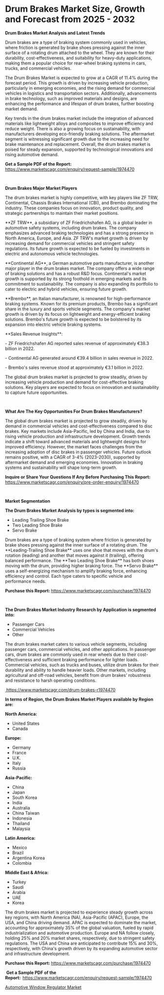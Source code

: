 <p><h1>Drum Brakes Market Size, Growth and Forecast from 2025 - 2032</h1></p><p><strong>Drum Brakes Market Analysis and Latest Trends</strong></p>
<p><p>Drum brakes are a type of braking system commonly used in vehicles, where friction is generated by brake shoes pressing against the inner surface of a rotating drum attached to the wheel. They are known for their durability, cost-effectiveness, and suitability for heavy-duty applications, making them a popular choice for rear-wheel braking systems in cars, trucks, and commercial vehicles.</p><p>The Drum Brakes Market is expected to grow at a CAGR of 11.4% during the forecast period. This growth is driven by increasing vehicle production, particularly in emerging economies, and the rising demand for commercial vehicles in logistics and transportation sectors. Additionally, advancements in brake technology, such as improved materials and designs, are enhancing the performance and lifespan of drum brakes, further boosting market demand.</p><p>Key trends in the drum brakes market include the integration of advanced materials like lightweight alloys and composites to improve efficiency and reduce weight. There is also a growing focus on sustainability, with manufacturers developing eco-friendly braking solutions. The aftermarket segment is witnessing significant growth due to the increasing need for brake maintenance and replacement. Overall, the drum brakes market is poised for steady expansion, supported by technological innovations and rising automotive demand.</p></p>
<p><strong>Get a Sample PDF of the Report:&nbsp;</strong> <a href="https://www.marketscagr.com/enquiry/request-sample/1974470?utm_campaign=1789&utm_medium=2&utm_source=Github&utm_content=ia&utm_term=22012025&utm_id=drum-brakes">https://www.marketscagr.com/enquiry/request-sample/1974470</a></p>
<p>&nbsp;</p>
<p><strong>Drum Brakes Major Market Players</strong></p>
<p><p>The drum brakes market is highly competitive, with key players like ZF TRW, Continental, Chassis Brakes International (CBI), and Brembo dominating the industry. These companies focus on innovation, product quality, and strategic partnerships to maintain their market positions.</p><p>**ZF TRW**, a subsidiary of ZF Friedrichshafen AG, is a global leader in automotive safety systems, including drum brakes. The company emphasizes advanced braking technologies and has a strong presence in North America, Europe, and Asia. ZF TRW's market growth is driven by increasing demand for commercial vehicles and stringent safety regulations. Its future growth is expected to be fueled by investments in electric and autonomous vehicle technologies.</p><p>**Continental AG**, a German automotive parts manufacturer, is another major player in the drum brakes market. The company offers a wide range of braking solutions and has a robust R&D focus. Continental's market growth is supported by its strong foothold in emerging markets and its commitment to sustainability. The company is also expanding its portfolio to cater to electric and hybrid vehicles, ensuring future growth.</p><p>**Brembo**, an Italian manufacturer, is renowned for high-performance braking systems. Known for its premium products, Brembo has a significant share in the luxury and sports vehicle segments. The company's market growth is driven by its focus on lightweight and energy-efficient braking solutions. Brembo's future growth is expected to be bolstered by its expansion into electric vehicle braking systems.</p><p>**Sales Revenue Insights**:</p><p>- ZF Friedrichshafen AG reported sales revenue of approximately €38.3 billion in 2022.</p><p>- Continental AG generated around €39.4 billion in sales revenue in 2022.</p><p>- Brembo's sales revenue stood at approximately €3.1 billion in 2022.</p><p>The global drum brakes market is projected to grow steadily, driven by increasing vehicle production and demand for cost-effective braking solutions. Key players are expected to focus on innovation and sustainability to capture future opportunities.</p></p>
<p>&nbsp;</p>
<p><strong>What Are The Key Opportunities For Drum Brakes Manufacturers?</strong></p>
<p><p>The global drum brakes market is projected to grow steadily, driven by demand in commercial vehicles and cost-effectiveness compared to disc brakes. Key markets include Asia-Pacific, led by China and India, due to rising vehicle production and infrastructure development. Growth trends indicate a shift toward advanced materials and lightweight designs for improved efficiency. However, the market faces challenges from the increasing adoption of disc brakes in passenger vehicles. Future outlook remains positive, with a CAGR of 3-4% (2023-2030), supported by aftermarket demand and emerging economies. Innovation in braking systems and sustainability will shape long-term growth.</p></p>
<p><strong>Inquire or Share Your Questions If Any Before Purchasing This Report:</strong> <a href="https://www.marketscagr.com/enquiry/pre-order-enquiry/1974470?utm_campaign=1789&utm_medium=2&utm_source=Github&utm_content=ia&utm_term=22012025&utm_id=drum-brakes">https://www.marketscagr.com/enquiry/pre-order-enquiry/1974470</a></p>
<p>&nbsp;</p>
<p><strong>Market Segmentation</strong></p>
<p><strong>The Drum Brakes Market Analysis by types is segmented into:</strong></p>
<p><ul><li>Leading Trailing Shoe Brake</li><li>Two Leading Shoe Brake</li><li>Servo Brake</li></ul></p>
<p><p>Drum brakes are a type of braking system where friction is generated by brake shoes pressing against the inner surface of a rotating drum. The **Leading-Trailing Shoe Brake** uses one shoe that moves with the drum's rotation (leading) and another that moves against it (trailing), offering balanced performance. The **Two Leading Shoe Brake** has both shoes moving with the drum, providing higher braking force. The **Servo Brake** uses a self-energizing mechanism to amplify braking force, enhancing efficiency and control. Each type caters to specific vehicle and performance needs.</p></p>
<p><strong>Purchase this Report:&nbsp;</strong><a href="https://www.marketscagr.com/purchase/1974470?utm_campaign=1789&utm_medium=2&utm_source=Github&utm_content=ia&utm_term=22012025&utm_id=drum-brakes">https://www.marketscagr.com/purchase/1974470</a></p>
<p>&nbsp;</p>
<p><strong>The Drum Brakes Market Industry Research by Application is segmented into:</strong></p>
<p><ul><li>Passenger Cars</li><li>Commercial Vehicles</li><li>Other</li></ul></p>
<p><p>The drum brakes market caters to various vehicle segments, including passenger cars, commercial vehicles, and other applications. In passenger cars, drum brakes are commonly used in rear wheels due to their cost-effectiveness and sufficient braking performance for lighter loads. Commercial vehicles, such as trucks and buses, utilize drum brakes for their durability and ability to handle heavier loads. Other markets, including agricultural and off-road vehicles, benefit from drum brakes' robustness and resistance to harsh operating conditions.</p></p>
<p><a href="https://www.marketscagr.com/drum-brakes-r1974470?utm_campaign=1789&utm_medium=2&utm_source=Github&utm_content=ia&utm_term=22012025&utm_id=drum-brakes">&nbsp;https://www.marketscagr.com/drum-brakes-r1974470</a></p>
<p><strong>In terms of Region, the Drum Brakes Market Players available by Region are:</strong></p>
<p>
    <p> <strong> North America: </strong>
        <ul>
            <li>United States</li>
            <li>Canada</li>
        </ul>
        </p> 
    <p> <strong> Europe: </strong>
        <ul>
            <li>Germany</li>
            <li>France</li>
            <li>U.K.</li>
            <li>Italy</li>
            <li>Russia</li>
        </ul>
        </p> 
    <p> <strong> Asia-Pacific: </strong>
        <ul>
            <li>China</li>
            <li>Japan</li>
            <li>South Korea</li>
            <li>India</li>
            <li>Australia</li>
            <li>China Taiwan</li>
            <li>Indonesia</li>
            <li>Thailand</li>
            <li>Malaysia</li>
        </ul>
        </p> 
    <p> <strong> Latin America: </strong>
        <ul>
            <li>Mexico</li>
            <li>Brazil</li>
            <li>Argentina Korea</li>
            <li>Colombia</li>
        </ul>
        </p> 
    <p> <strong> Middle East & Africa: </strong>
        <ul>
            <li>Turkey</li>
            <li>Saudi</li>
            <li>Arabia</li>
            <li>UAE</li>
            <li>Korea</li>
        </ul>
    </p>
    </p>
<p><p>The drum brakes market is projected to experience steady growth across key regions, with North America (NA), Asia-Pacific (APAC), Europe, the USA, and China driving demand. APAC is expected to dominate the market, accounting for approximately 35% of the global valuation, fueled by rapid industrialization and automotive production. Europe and NA follow closely, holding 25% and 20% market shares, respectively, due to stringent safety regulations. The USA and China are anticipated to contribute 15% and 30%, respectively, with China's growth driven by its expanding automotive sector and infrastructure development.</p></p>
<p><strong>Purchase this Report: </strong><a href="https://www.marketscagr.com/purchase/1974470?utm_campaign=1789&utm_medium=2&utm_source=Github&utm_content=ia&utm_term=22012025&utm_id=drum-brakes">https://www.marketscagr.com/purchase/1974470</a></p>
<p>&nbsp;<strong>Get a Sample PDF of the Report:&nbsp;&nbsp;</strong><a href="https://www.marketscagr.com/enquiry/request-sample/1974470?utm_campaign=1789&utm_medium=2&utm_source=Github&utm_content=ia&utm_term=22012025&utm_id=drum-brakes">https://www.marketscagr.com/enquiry/request-sample/1974470</a></p>
<p><strong></strong></p>
<p><p><a href="https://github.com/mookiesville/Market-Research-Report-List-1/blob/main/automotive-window-regulator-market.md?utm_campaign=1789&utm_medium=2&utm_source=Github&utm_content=ia&utm_term=22012025&utm_id=drum-brakes">Automotive Window Regulator Market</a></p></p>